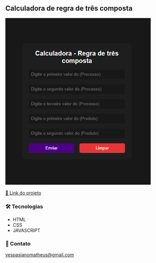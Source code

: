 ## Calculadora de regra de três composta

![Preview da calculadora](./assets/preview.png)


[🔗 Link do projeto](<https://vespasianoo.github.io/calculadora-de-regra-de3-composta/>)


### 🛠 Tecnologias

* HTML
* CSS
* JAVASCRIPT


### 📩 Contato

vespasianomatheus@gmail.com
